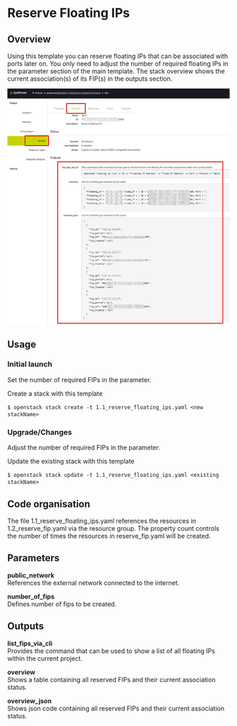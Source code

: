 # Reserve Floating IPs

## Overview

Using this template you can reserve floating IPs that can be associated with ports later on. You only need to adjust the number of required floating IPs in the parameter
section of the main template. The stack overview shows the current association(s) of its FIP(s) in the outputs section.

![network topology](img/reservefipshorizonoutput.png)

## Usage

### Initial launch

Set the number of required FIPs in the parameter.

Create a stack with this template
```
$ openstack stack create -t 1.1_reserve_floating_ips.yaml <new stackName>
```

### Upgrade/Changes

Adjust the number of required FIPs in the parameter.

Update the existing stack with this template
```
$ openstack stack update -t 1.1_reserve_floating_ips.yaml <existing stackName>
```

## Code organisation

The file 1.1_reserve_floating_ips.yaml references the resources in 1.2_reserve_fip.yaml via the resource group. The property count controls the number of times the resources in reserve_fip.yaml will be created.

## Parameters

**public_network**  
References the external network connected to the internet.

**number_of_fips**  
Defines number of fips to be created.

## Outputs

**list_fips_via_cli**  
Provides the command that can be used to show a list of all floating IPs within the current project.

**overview**  
Shows a table containing all reserved FIPs and their current association status.

**overview_json**  
Shows json code containing all reserved FIPs and their current association status.